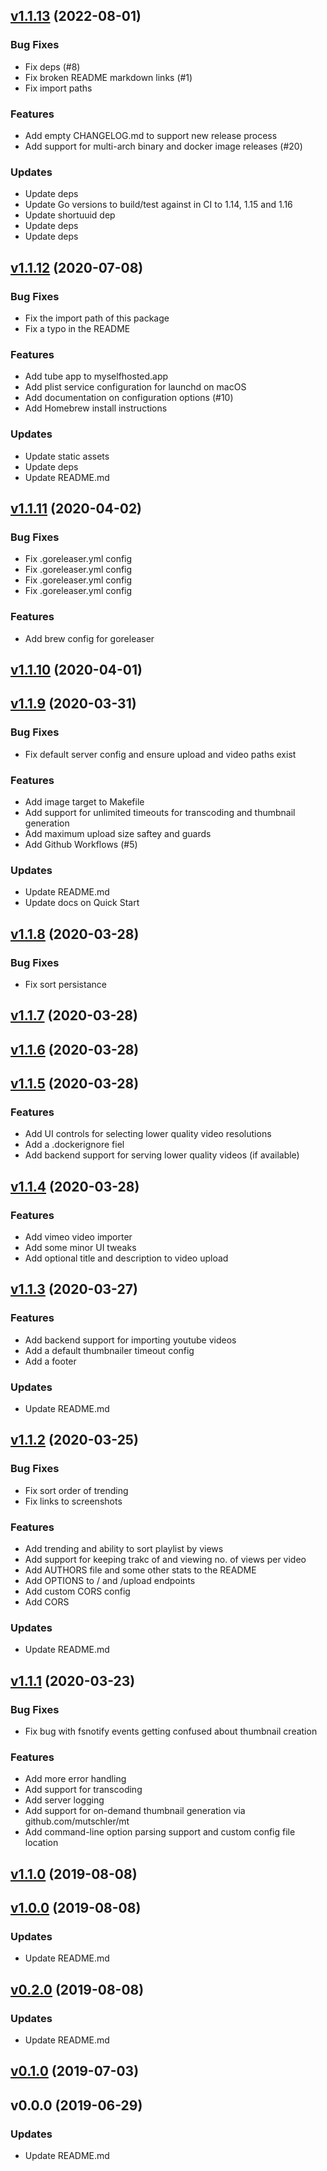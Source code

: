 
<a name="v1.1.13"></a>
## [v1.1.13](https://git.mills.io/prologic/tube/compare/v1.1.12...v1.1.13) (2022-08-01)

### Bug Fixes

* Fix deps (#8)
* Fix broken README markdown links (#1)
* Fix import paths

### Features

* Add empty CHANGELOG.md to support new release process
* Add support for multi-arch binary and docker image releases (#20)

### Updates

* Update deps
* Update Go versions to build/test against in CI to 1.14, 1.15 and 1.16
* Update shortuuid dep
* Update deps
* Update deps


<a name="v1.1.12"></a>
## [v1.1.12](https://git.mills.io/prologic/tube/compare/v1.1.11...v1.1.12) (2020-07-08)

### Bug Fixes

* Fix the import path of this package
* Fix a typo in the README

### Features

* Add tube app to myselfhosted.app
* Add plist service configuration for launchd on macOS
* Add documentation on configuration options (#10)
* Add Homebrew install instructions

### Updates

* Update static assets
* Update deps
* Update README.md


<a name="v1.1.11"></a>
## [v1.1.11](https://git.mills.io/prologic/tube/compare/v1.1.10...v1.1.11) (2020-04-02)

### Bug Fixes

* Fix .goreleaser.yml config
* Fix .goreleaser.yml config
* Fix .goreleaser.yml config
* Fix .goreleaser.yml config

### Features

* Add brew config for goreleaser


<a name="v1.1.10"></a>
## [v1.1.10](https://git.mills.io/prologic/tube/compare/v1.1.9...v1.1.10) (2020-04-01)


<a name="v1.1.9"></a>
## [v1.1.9](https://git.mills.io/prologic/tube/compare/v1.1.8...v1.1.9) (2020-03-31)

### Bug Fixes

* Fix default server config and ensure upload and video paths exist

### Features

* Add image target to Makefile
* Add support for unlimited timeouts for transcoding and thumbnail generation
* Add maximum upload size saftey and guards
* Add Github Workflows (#5)

### Updates

* Update README.md
* Update docs on Quick Start


<a name="v1.1.8"></a>
## [v1.1.8](https://git.mills.io/prologic/tube/compare/v1.1.7...v1.1.8) (2020-03-28)

### Bug Fixes

* Fix sort persistance


<a name="v1.1.7"></a>
## [v1.1.7](https://git.mills.io/prologic/tube/compare/v1.1.6...v1.1.7) (2020-03-28)


<a name="v1.1.6"></a>
## [v1.1.6](https://git.mills.io/prologic/tube/compare/v1.1.5...v1.1.6) (2020-03-28)


<a name="v1.1.5"></a>
## [v1.1.5](https://git.mills.io/prologic/tube/compare/v1.1.4...v1.1.5) (2020-03-28)

### Features

* Add UI controls for selecting lower quality video resolutions
* Add a .dockerignore fiel
* Add backend support for serving lower quality videos (if available)


<a name="v1.1.4"></a>
## [v1.1.4](https://git.mills.io/prologic/tube/compare/v1.1.3...v1.1.4) (2020-03-28)

### Features

* Add vimeo video importer
* Add some minor UI tweaks
* Add optional title and description to video upload


<a name="v1.1.3"></a>
## [v1.1.3](https://git.mills.io/prologic/tube/compare/v1.1.2...v1.1.3) (2020-03-27)

### Features

* Add backend support for importing youtube videos
* Add a default thumbnailer timeout config
* Add a footer

### Updates

* Update README.md


<a name="v1.1.2"></a>
## [v1.1.2](https://git.mills.io/prologic/tube/compare/v1.1.1...v1.1.2) (2020-03-25)

### Bug Fixes

* Fix sort order of trending
* Fix links to screenshots

### Features

* Add trending and ability to sort playlist by views
* Add support for keeping trakc of and viewing no. of views per video
* Add AUTHORS file and some other stats to the README
* Add OPTIONS to / and /upload endpoints
* Add custom CORS config
* Add CORS

### Updates

* Update README.md


<a name="v1.1.1"></a>
## [v1.1.1](https://git.mills.io/prologic/tube/compare/v1.1.0...v1.1.1) (2020-03-23)

### Bug Fixes

* Fix bug with fsnotify events getting confused about thumbnail creation

### Features

* Add more error handling
* Add support for transcoding
* Add server logging
* Add support for on-demand thumbnail generation via github.com/mutschler/mt
* Add command-line option parsing support and custom config file location


<a name="v1.1.0"></a>
## [v1.1.0](https://git.mills.io/prologic/tube/compare/v1.0.0...v1.1.0) (2019-08-08)


<a name="v1.0.0"></a>
## [v1.0.0](https://git.mills.io/prologic/tube/compare/v0.2.0...v1.0.0) (2019-08-08)

### Updates

* Update README.md


<a name="v0.2.0"></a>
## [v0.2.0](https://git.mills.io/prologic/tube/compare/v0.1.0...v0.2.0) (2019-08-08)

### Updates

* Update README.md


<a name="v0.1.0"></a>
## [v0.1.0](https://git.mills.io/prologic/tube/compare/v0.0.0...v0.1.0) (2019-07-03)


<a name="v0.0.0"></a>
## v0.0.0 (2019-06-29)

### Updates

* Update README.md

